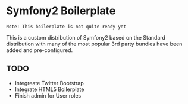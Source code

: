 Symfony2 Boilerplate
====================

`Note: This boilerplate is not quite ready yet`

This is a custom distribution of Symfony2 based on the Standard distribution 
with many of the most popular 3rd party bundles have been added and pre-configured.

## TODO

* Integreate Twitter Bootstrap
* Integrate HTML5 Boilerplate
* Finish admin for User roles